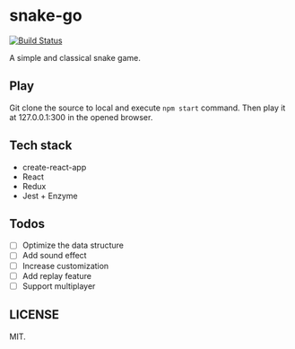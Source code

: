 # snake-go

[![Build Status](https://travis-ci.org/Alex1990/snake-go.svg?branch=master)](https://travis-ci.org/Alex1990/snake-game)

A simple and classical snake game.

## Play

Git clone the source to local and execute `npm start` command. Then play it at 127.0.0.1:300 in the opened browser.

## Tech stack

- create-react-app
- React
- Redux
- Jest + Enzyme

## Todos

* [ ] Optimize the data structure
* [ ] Add sound effect
* [ ] Increase customization
* [ ] Add replay feature
* [ ] Support multiplayer

## LICENSE

MIT.
